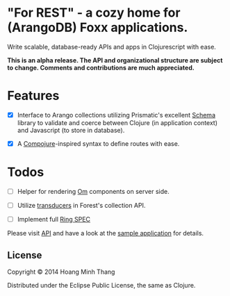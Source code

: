 # "For REST" - a cozy home for (ArangoDB) Foxx applications.

Write scalable, database-ready APIs and apps in Clojurescript with ease.


**This is an alpha release. The API and organizational structure are
subject to change. Comments and contributions are much appreciated.**


# Features

- [x] Interface to Arango collections utilizing Prismatic's excellent
[Schema](https://github.com/Prismatic/schema) library to validate and coerce
between Clojure (in application context) and Javascript (to store in database).

- [x] A [Compojure](https://github.com/weavejester/compojure/)-inspired syntax
to define routes with ease.

# Todos

- [ ] Helper for rendering [Om](https://github.com/swannodette/om) components on server side.

- [ ] Utilize [transducers](http://clojure.org/transducers) in Forest's collection API.

- [ ] Implement full [Ring SPEC](https://github.com/mmcgrana/ring/blob/master/SPEC)

Please visit [API](https://arango-cljs.github.io/forest/0.2.0/index.html)
and have a look at the [sample application](sample-app/dev/app.cljs) for details.

## License

Copyright © 2014 Hoang Minh Thang

Distributed under the Eclipse Public License, the same as Clojure.

